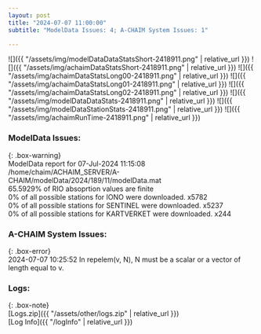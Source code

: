 ```yaml
---
layout: post
title: "2024-07-07 11:00:00"
subtitle: "ModelData Issues: 4; A-CHAIM System Issues: 1"

---
```


![]({{ "/assets/img/modelDataDataStatsShort-2418911.png" | relative_url }})
![]({{ "/assets/img/achaimDataStatsShort-2418911.png" | relative_url }})
![]({{ "/assets/img/achaimDataStatsLong00-2418911.png" | relative_url }})
![]({{ "/assets/img/achaimDataStatsLong01-2418911.png" | relative_url }})
![]({{ "/assets/img/achaimDataStatsLong02-2418911.png" | relative_url }})
![]({{ "/assets/img/modelDataDataStats-2418911.png" | relative_url }})
![]({{ "/assets/img/modelDataStationStats-2418911.png" | relative_url }})
![]({{ "/assets/img/achaimRunTime-2418911.png" | relative_url }})


### ModelData Issues:  
  
{: .box-warning}  
 ModelData report for 07-Jul-2024 11:15:08   
 /home/chaim/ACHAIM_SERVER/A-CHAIM/modelData/2024/189/11/modelData.mat   
 65.5929% of RIO absoprtion values are finite   
 0% of all possible stations for IONO were downloaded. x5782   
 0% of all possible stations for SENTINEL were downloaded. x5237   
 0% of all possible stations for KARTVERKET were downloaded. x244   
  
### A-CHAIM System Issues:  
  
{: .box-error}  
2024-07-07 10:25:52 In repelem(v, N), N must be a scalar or a vector of length equal to v.  

### Logs:  
  
{: .box-note}  
[Logs.zip]({{ "/assets/other/logs.zip" | relative_url }})  
[Log Info]({{ "/logInfo" | relative_url }})  
